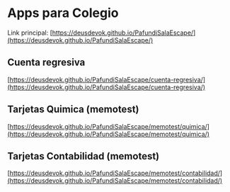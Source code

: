 # Apps para Colegio

Link principal: [https://deusdevok.github.io/PafundiSalaEscape/](https://deusdevok.github.io/PafundiSalaEscape/)

## Cuenta regresiva

[https://deusdevok.github.io/PafundiSalaEscape/cuenta-regresiva/](https://deusdevok.github.io/PafundiSalaEscape/cuenta-regresiva/)

## Tarjetas Quimica (memotest)

[https://deusdevok.github.io/PafundiSalaEscape/memotest/quimica/](https://deusdevok.github.io/PafundiSalaEscape/memotest/quimica/)

## Tarjetas Contabilidad (memotest)

[https://deusdevok.github.io/PafundiSalaEscape/memotest/contabilidad/](https://deusdevok.github.io/PafundiSalaEscape/memotest/contabilidad/)